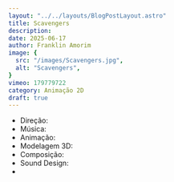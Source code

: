 ```yaml
---
layout: "../../layouts/BlogPostLayout.astro"
title: Scavengers
description: 
date: 2025-06-17
author: Franklin Amorim
image: {
  src: "/images/Scavengers.jpg",
  alt: "Scavengers",
}
vimeo: 179779722
category: Animação 2D
draft: true
---
```



- Direção: 
- Música: 
- Animação: 
- Modelagem 3D: 
- Composição: 
- Sound Design: 
- 

